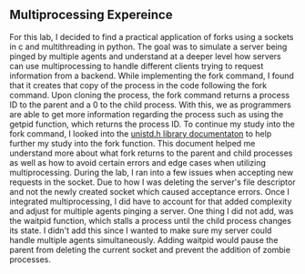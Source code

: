## Multiprocessing Expereince

For this lab, I decided to find a practical application of forks using a sockets in c and multithreading in python. The goal was to simulate a server being pinged by multiple agents and understand at a deeper level how servers can use multiprocessing to handle different clients trying to request information from a backend. While implementing the fork command, I found that it creates that copy of the process in the code following the fork command. Upon cloning the process, the fork command returns a process ID to the parent and a 0 to the child process. With this, we as programmers are able to get more information regarding the process such as using the getpid function, which returns the process ID. To continue my study into the fork command, I looked into the [unistd.h library documentaton](https://pubs.opengroup.org/onlinepubs/7908799/xsh/fork.html) to help further my study into the fork function. This document helped me understand more about what fork returns to the parent and child processes as well as how to avoid certain errors and edge cases when utilizing multiprocessing. During the lab, I ran into a few issues when accepting new requests in the socket. Due to how I was deleting the server's file descriptor and not the newly created socket which caused acceptance errors. Once I integrated multiprocessing, I did have to account for that added complexity and adjust for multiple agents pinging a server. One thing I did not add, was the waitpid function, which stalls a process until the child process changes its state. I didn't add this since I wanted to make sure my server could handle multiple agents simultaneously. Adding waitpid would pause the parent from deleting the current socket and prevent the addition of zombie processes.
